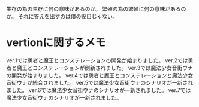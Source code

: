 生存の為の生存に何の意味があるのか。
繁殖の為の繁殖に何の意味があるのか。
それに答えを出すのは僕の役目じゃない。

# vertionに関するメモ
ver.1では勇者と魔王とコンステレーションの開発が始まりました。
ver.2では勇者と魔王とコンステレーションが刷新されました。
ver.3では魔法少女音街ウナの開発が始まりました。
ver.4では勇者と魔王とコンステレーションと魔法少女音街ウナが統合されました。
ver.5では魔法少女音街ウナのシナリオが一新されました。
ver.6では魔法少女音街ウナのシナリオが一新されました。
ver.7では魔法少女音街ウナのシナリオが一新されました。